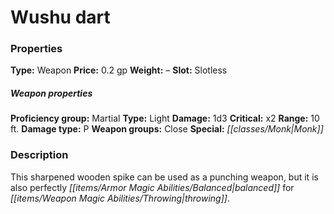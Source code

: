 ﻿---
Title: "Wushu dart"
Type: "Weapon"
Price: "0.2 gp"
Weight: "–"
Slot: "Slotless"
Proficiency group: "Martial"
Weapon properties Type: "Light"
Damage: "1d3"
Critical: "x2"
Range: "10 ft."
Damage type: "P"
Weapon groups: "Close"
Special: "Monk"
Description: |
  "This sharpened wooden spike can be used as a punching weapon, but it is also perfectly balanced for throwing."
Sources: "['Ultimate Combat', 'Ultimate Equipment']"
---

# Wushu dart

### Properties

**Type:** Weapon **Price:** 0.2 gp **Weight:** – **Slot:** Slotless

##### Weapon properties

**Proficiency group:** Martial **Type:** Light **Damage:** 1d3 **Critical:** x2 **Range:** 10 ft. **Damage type:** P **Weapon groups:** Close **Special:** _[[classes/Monk|Monk]]_

### Description

This sharpened wooden spike can be used as a punching weapon, but it is also perfectly _[[items/Armor Magic Abilities/Balanced|balanced]]_ for _[[items/Weapon Magic Abilities/Throwing|throwing]]_.

